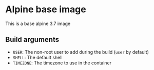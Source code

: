 # Alpine base image
This is a base alpine 3.7 image

## Build arguments
* `USER`: The non-root user to add during the build (`user` by default)
* `SHELL`: The default shell
* `TIMEZONE`: The timezone to use in the container